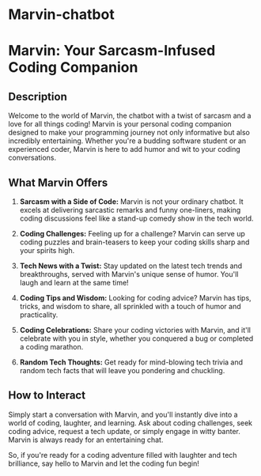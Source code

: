 # Marvin-chatbot
# Marvin: Your Sarcasm-Infused Coding Companion

## Description
Welcome to the world of Marvin, the chatbot with a twist of sarcasm and a love for all things coding! Marvin is your personal coding companion designed to make your programming journey not only informative but also incredibly entertaining. Whether you're a budding software student or an experienced coder, Marvin is here to add humor and wit to your coding conversations.

## What Marvin Offers
1. **Sarcasm with a Side of Code:** Marvin is not your ordinary chatbot. It excels at delivering sarcastic remarks and funny one-liners, making coding discussions feel like a stand-up comedy show in the tech world.

2. **Coding Challenges:** Feeling up for a challenge? Marvin can serve up coding puzzles and brain-teasers to keep your coding skills sharp and your spirits high.

3. **Tech News with a Twist:** Stay updated on the latest tech trends and breakthroughs, served with Marvin's unique sense of humor. You'll laugh and learn at the same time!

4. **Coding Tips and Wisdom:** Looking for coding advice? Marvin has tips, tricks, and wisdom to share, all sprinkled with a touch of humor and practicality.

5. **Coding Celebrations:** Share your coding victories with Marvin, and it'll celebrate with you in style, whether you conquered a bug or completed a coding marathon.

6. **Random Tech Thoughts:** Get ready for mind-blowing tech trivia and random tech facts that will leave you pondering and chuckling.

## How to Interact
Simply start a conversation with Marvin, and you'll instantly dive into a world of coding, laughter, and learning. Ask about coding challenges, seek coding advice, request a tech update, or simply engage in witty banter. Marvin is always ready for an entertaining chat.

So, if you're ready for a coding adventure filled with laughter and tech brilliance, say hello to Marvin and let the coding fun begin!
